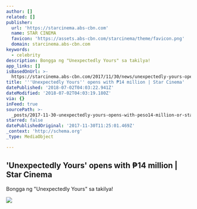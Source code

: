 ```yaml
---
author: []
related: []
publisher:
  url: 'https://starcinema.abs-cbn.com'
  name: STAR CINEMA
  favicon: 'https://assets.abs-cbn.com/starcinema/theme/favicon.png'
  domain: starcinema.abs-cbn.com
keywords:
  - celebrity
description: Bongga ng "Unexpectedly Yours" sa takilya!
app_links: []
isBasedOnUrl: >-
  https://starcinema.abs-cbn.com/2017/11/30/news/unexpectedly-yours-opens-with-14-million-33111
title: '''Unexpectedly Yours'' opens with ₱14 million | Star Cinema'
datePublished: '2018-07-02T04:03:22.941Z'
dateModified: '2018-07-02T04:03:19.180Z'
via: {}
inFeed: true
sourcePath: >-
  _posts/2017-11-30-unexpectedly-yours-opens-with-peso14-million-or-star-cinema.md
starred: false
datePublishedOriginal: '2017-11-30T11:25:01.469Z'
_context: 'http://schema.org'
_type: MediaObject

---
```

<article style=""><h1>'Unexpectedly Yours' opens with ₱14 million | Star Cinema</h1><p>Bongga ng "Unexpectedly Yours" sa takilya!</p><img src="https://data-starcinema.abs-cbn.com/starcinema/starcinema/media/november-2017/29/92e06ee2-bad3-484e-8a46-eb81595102d6.jpeg?ext=.jpeg" /></article>